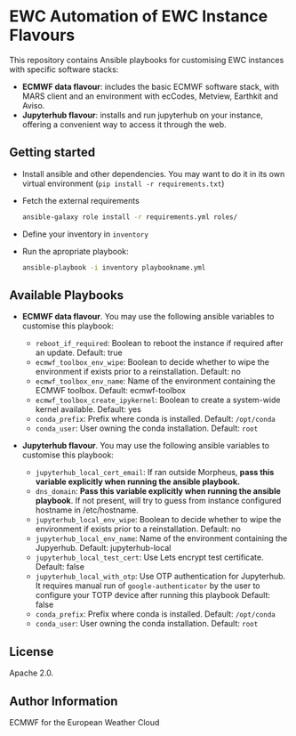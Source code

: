 EWC Automation of EWC Instance Flavours
=======================================

This repository contains Ansible playbooks for customising EWC instances with specific software stacks:

- **ECMWF data flavour**: includes the basic ECMWF software stack, with MARS client and an environment with ecCodes, Metview, Earthkit and Aviso.
- **Jupyterhub flavour**: installs and run jupyterhub on your instance, offering a convenient way to access it through the web.

Getting started
---------------

- Install ansible and other dependencies. You may want to do it in its own virtual environment (`pip install -r requirements.txt`)
- Fetch the external requirements
  
  ```bash
  ansible-galaxy role install -r requirements.yml roles/
  ```

- Define your inventory in `inventory`
- Run the apropriate playbook:

  ```bash
  ansible-playbook -i inventory playbookname.yml
  ```

Available Playbooks
-------------------

- **ECMWF data flavour**. You may use the following ansible variables to customise this playbook:
  - `reboot_if_required`: Boolean to reboot the instance if required after an update. Default: true
  - `ecmwf_toolbox_env_wipe`: Boolean to decide whether to wipe the environment if exists prior to a reinstallation. Default: no
  - `ecmwf_toolbox_env_name`: Name of the environment containing the ECMWF toolbox. Default: ecmwf-toolbox
  - `ecmwf_toolbox_create_ipykernel`: Boolean to create a system-wide kernel available. Default: yes
  - `conda_prefix`: Prefix where conda is installed. Default: `/opt/conda`
  - `conda_user`: User owning the conda installation. Default: `root`

- **Jupyterhub flavour**. You may use the following ansible variables to customise this playbook:
  - `jupyterhub_local_cert_email`: If ran outside Morpheus, **pass this variable explicitly when running the ansible playbook.**
  - `dns_domain`: **Pass this variable explicitly when running the ansible playbook**. If not present, will try to guess from instance configured hostname in /etc/hostname.
  - `jupyterhub_local_env_wipe`: Boolean to decide whether to wipe the environment if exists prior to a reinstallation. Default: no
  - `jupyterhub_local_env_name`: Name of the environment containing the Jupyerhub. Default: jupyterhub-local
  - `jupyterhub_local_test_cert`: Use Lets encrypt test certificate. Default: false
  - `jupyterhub_local_with_otp`: Use OTP authentication for Jupyterhub. It requires manual run of `google-authenticator` by the user to configure your TOTP device after running this playbook Default: false
  - `conda_prefix`: Prefix where conda is installed. Default: `/opt/conda`
  - `conda_user`: User owning the conda installation. Default: `root`

License
-------

Apache 2.0.

Author Information
------------------

ECMWF for the European Weather Cloud
